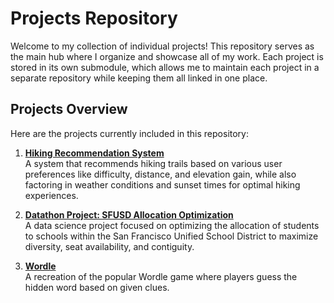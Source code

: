 # Projects Repository

Welcome to my collection of individual projects! This repository serves as the main hub where I organize and showcase all of my work. Each project is stored in its own submodule, which allows me to maintain each project in a separate repository while keeping them all linked in one place.

## Projects Overview

Here are the projects currently included in this repository:

1. **[Hiking Recommendation System](https://github.com/sanikaiyer/hiking-recommendation-system)**  
   A system that recommends hiking trails based on various user preferences like difficulty, distance, and elevation gain, while also factoring in weather conditions and sunset times for optimal hiking experiences.

2. **[Datathon Project: SFUSD Allocation Optimization](https://github.com/sanikaiyer/datathon)**  
   A data science project focused on optimizing the allocation of students to schools within the San Francisco Unified School District to maximize diversity, seat availability, and contiguity.   

3. **[Wordle](https://github.com/sanikaiyer/wordle)**  
   A recreation of the popular Wordle game where players guess the hidden word based on given clues.


